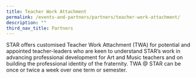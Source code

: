 ```yaml
---
title: Teacher Work Attachment
permalink: /events-and-partners/partners/teacher-work-attachment/
description: ""
third_nav_title: Partners
---
```

STAR offers customised Teacher Work Attachment (TWA) for potential and appointed teacher-leaders who are keen to understand STAR’s work in advancing professional development for Art and Music teachers and on building the professional identity of the fraternity. TWA @ STAR can be once or twice a week over one term or semester.